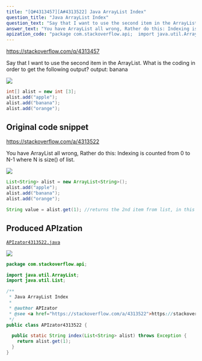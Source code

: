 ```yaml
---
title: "[Q#4313457][A#4313522] Java ArrayList Index"
question_title: "Java ArrayList Index"
question_text: "Say that I want to use the second item in the ArrayList. What is the coding in order to get the following output? output: banana"
answer_text: "You have ArrayList all wrong, Rather do this: Indexing is counted from 0 to N-1 where N is size() of list."
apization_code: "package com.stackoverflow.api;  import java.util.ArrayList; import java.util.List;  /**  * Java ArrayList Index  *  * @author APIzator  * @see <a href=\"https://stackoverflow.com/a/4313522\">https://stackoverflow.com/a/4313522</a>  */ public class APIzator4313522 {    public static String index(List<String> alist) throws Exception {     return alist.get(1);   } }"
---
```


https://stackoverflow.com/q/4313457

Say that I want to use the second item in the ArrayList. What is the coding in order to get the following output?
output:
banana


<div class="code-logo"><img src="/stackoverflow.png" /></div>

```java
int[] alist = new int [3];
alist.add("apple");
alist.add("banana");
alist.add("orange");
```


## Original code snippet

https://stackoverflow.com/a/4313522

You have ArrayList all wrong,
Rather do this:
Indexing is counted from 0 to N-1 where N is size() of list.

<div class="code-logo"><img src="/stackoverflow.png" /></div>

```java
List<String> alist = new ArrayList<String>();
alist.add("apple");
alist.add("banana");
alist.add("orange");

String value = alist.get(1); //returns the 2nd item from list, in this case "banana"
```

## Produced APIzation

[`APIzator4313522.java`](https://github.com/blind-papers/apization-temp-data/raw/main/search/APIzator4313522.java)

<div class="code-logo"><img src="/apizator.png" /></div>

```java
package com.stackoverflow.api;

import java.util.ArrayList;
import java.util.List;

/**
 * Java ArrayList Index
 *
 * @author APIzator
 * @see <a href="https://stackoverflow.com/a/4313522">https://stackoverflow.com/a/4313522</a>
 */
public class APIzator4313522 {

  public static String index(List<String> alist) throws Exception {
    return alist.get(1);
  }
}

```